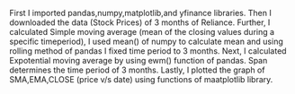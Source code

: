 First I imported pandas,numpy,matplotlib,and yfinance libraries.
Then I downloaded the data (Stock Prices) of 3 months of Reliance.
Further, I calculated Simple moving average (mean of the closing values during a specific timeperiod), I used mean() of numpy to calculate mean and using rolling method of pandas I fixed time period to 3 months.
Next, I calculated Expotential moving average by using ewm() function of pandas. Span determines the time period of 3 months.
Lastly, I plotted the graph of SMA,EMA,CLOSE (price v/s date) using functions of maatplotlib library.
